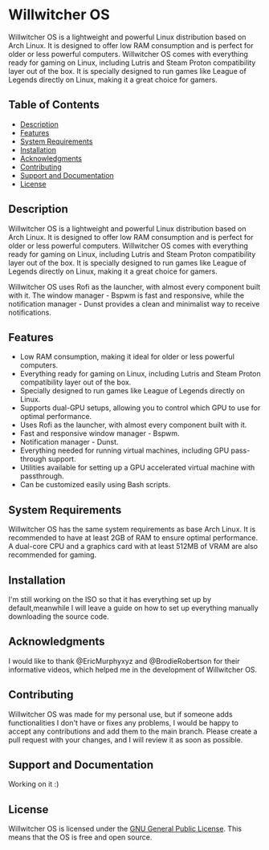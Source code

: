 
# Willwitcher OS

Willwitcher OS is a lightweight and powerful Linux distribution based on Arch Linux. It is designed to offer low RAM consumption and is perfect for older or less powerful computers. Willwitcher OS comes with everything ready for gaming on Linux, including Lutris and Steam Proton compatibility layer out of the box. It is specially designed to run games like League of Legends directly on Linux, making it a great choice for gamers.

## Table of Contents

- [Description](#description)
- [Features](#features)
- [System Requirements](#system-requirements)
- [Installation](#installation)
- [Acknowledgments](#acknowledgments)
- [Contributing](#contributing)
- [Support and Documentation](#support-and-documentation)
- [License](#license)

## Description

Willwitcher OS is a lightweight and powerful Linux distribution based on Arch Linux. It is designed to offer low RAM consumption and is perfect for older or less powerful computers. Willwitcher OS comes with everything ready for gaming on Linux, including Lutris and Steam Proton compatibility layer out of the box. It is specially designed to run games like League of Legends directly on Linux, making it a great choice for gamers.

Willwitcher OS uses Rofi as the launcher, with almost every component built with it. The window manager - Bspwm is fast and responsive, while the notification manager - Dunst provides a clean and minimalist way to receive notifications.

## Features

- Low RAM consumption, making it ideal for older or less powerful computers.
- Everything ready for gaming on Linux, including Lutris and Steam Proton compatibility layer out of the box.
- Specially designed to run games like League of Legends directly on Linux.
- Supports dual-GPU setups, allowing you to control which GPU to use for optimal performance.
- Uses Rofi as the launcher, with almost every component built with it.
- Fast and responsive window manager - Bspwm.
- Notification manager - Dunst.
- Everything needed for running virtual machines, including GPU pass-through support.
- Utilities available for setting up a GPU accelerated virtual machine with passthrough.
- Can be customized easily using Bash scripts.

## System Requirements

Willwitcher OS has the same system requirements as base Arch Linux. It is recommended to have at least 2GB of RAM to ensure optimal performance. A dual-core CPU and a graphics card with at least 512MB of VRAM are also recommended for gaming.

## Installation

I'm still working on the ISO so that it has everything set up by default,meanwhile I will leave a guide on how to set up everything manually downloading the source code.

## Acknowledgments

I would like to thank @EricMurphyxyz and @BrodieRobertson for their informative videos, which helped me in the development of Willwitcher OS.

## Contributing

Willwitcher OS was made for my personal use, but if someone adds functionalities I don't have or fixes any problems, I would be happy to accept any contributions and add them to the main branch. Please create a pull request with your changes, and I will review it as soon as possible.

## Support and Documentation

Working on it :)

## License

Willwitcher OS is licensed under the [GNU General Public License](https://www.gnu.org/licenses/gpl-3.0.en.html). This means that the OS is free and open source.
